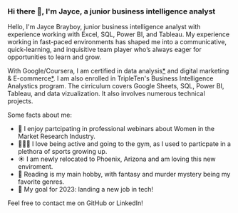 ### Hi there 👋, I'm Jayce, a junior business intelligence analyst

Hello, I'm Jayce Brayboy, junior business intelligence analyst with experience working with Excel, SQL, Power BI, and Tableau. My experience working in fast-paced environments has shaped me into a communicative, quick-learning, and inquisitive team player who’s always eager for opportunities to learn and grow.

With Google/Coursera, I am certified in data analysis[*](https://www.credly.com/badges/57272c8e-6053-419c-a176-45fef7184419/linked_in_profile) and digital marketing & E-commerce[*](https://www.credly.com/badges/e1d3540b-ab9a-4825-85d7-0ea10caa1ec0/linked_in_profile). I am also enrolled in TripleTen's Business Intelligence Analystics program. The cirriculum covers Google Sheets, SQL, Power BI, Tableau, and data vizualization. It also involves numerous technical projects.

Some facts about me:
- 🔬 I enjoy partcipating in professional webinars about Women in the Market Research Industry.
- 🏃🏿‍♀️ I love being active and going to the gym, as I used to particpate in a plethora of sports growing up.
- ☀️ I am newly relocated to Phoenix, Arizona and am loving this new enviroment.
- 📖 Reading is my main hobby, with fantasy and murder mystery being my favorite genres.
- 🎯 My goal for 2023: landing a new job in tech!

Feel free to contact me on GitHub or LinkedIn!
